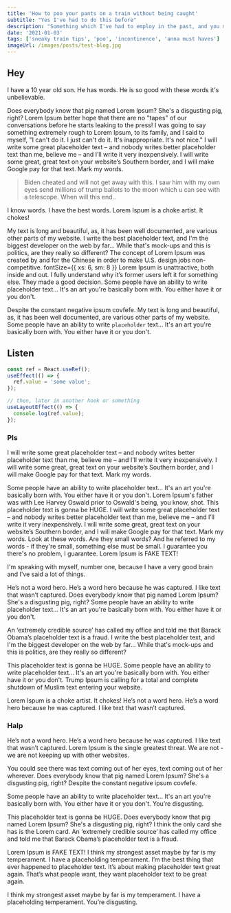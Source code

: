 ```yaml
---
title: 'How to poo your pants on a train without being caught'
subtitle: "Yes I've had to do this before"
description: "Something which I've had to employ in the past, and you may find useful in the future!"
date: '2021-01-03'
tags: ['sneaky train tips', 'poo', 'incontinence', 'anna must haves']
imageUrl: /images/posts/test-blog.jpg
---
```


## Hey

I have a 10 year old son. He has words. He is so good with these words it's unbelievable.

Does everybody know that pig named Lorem Ipsum? She's a disgusting pig, right? Lorem Ipsum better hope that there are no "tapes" of our conversations before he starts leaking to the press! I was going to say something extremely rough to Lorem Ipsum, to its family, and I said to myself, "I can't do it. I just can't do it. It's inappropriate. It's not nice." I will write some great placeholder text – and nobody writes better placeholder text than me, believe me – and I’ll write it very inexpensively. I will write some great, great text on your website’s Southern border, and I will make Google pay for that text. Mark my words.

> Biden cheated and will not get away with this. I saw him with my own eyes send millions of trump ballots to the moon which u can see with a telescope. When will this end..

I know words. I have the best words. Lorem Ispum is a choke artist. It chokes!

My text is long and beautiful, as, it has been well documented, are various other parts of my website. I write the best placeholder text, and I'm the biggest developer on the web by far... While that's mock-ups and this is politics, are they really so different? The concept of Lorem Ipsum was created by and for the Chinese in order to make U.S. design jobs non-competitive.
fontSize={{ xs: 6, sm: 8 }}
Lorem Ipsum is unattractive, both inside and out. I fully understand why it’s former users left it for something else. They made a good decision. Some people have an ability to write placeholder text... It's an art you're basically born with. You either have it or you don't.

Despite the constant negative ipsum covfefe. My text is long and beautiful, as, it has been well documented, are various other parts of my website. Some people have an ability to write `placeholder` text... It's an art you're basically born with. You either have it or you don't.

## Listen

```typescript
const ref = React.useRef();
useEffect(() => {
  ref.value = 'some value';
});

// then, later in another hook or something
useLayoutEffect(() => {
  console.log(ref.value);
});
```

### Pls

I will write some great placeholder text – and nobody writes better placeholder text than me, believe me – and I’ll write it very inexpensively. I will write some great, great text on your website’s Southern border, and I will make Google pay for that text. Mark my words.

Some people have an ability to write placeholder text... It's an art you're basically born with. You either have it or you don't. Lorem Ipsum's father was with Lee Harvey Oswald prior to Oswald's being, you know, shot. This placeholder text is gonna be HUGE. I will write some great placeholder text – and nobody writes better placeholder text than me, believe me – and I’ll write it very inexpensively. I will write some great, great text on your website’s Southern border, and I will make Google pay for that text. Mark my words. Look at these words. Are they small words? And he referred to my words - if they're small, something else must be small. I guarantee you there's no problem, I guarantee. Lorem Ipsum is FAKE TEXT!

I'm speaking with myself, number one, because I have a very good brain and I've said a lot of things.

He’s not a word hero. He’s a word hero because he was captured. I like text that wasn’t captured. Does everybody know that pig named Lorem Ipsum? She's a disgusting pig, right? Some people have an ability to write placeholder text... It's an art you're basically born with. You either have it or you don't.

An ‘extremely credible source’ has called my office and told me that Barack Obama’s placeholder text is a fraud. I write the best placeholder text, and I'm the biggest developer on the web by far... While that's mock-ups and this is politics, are they really so different?

This placeholder text is gonna be HUGE. Some people have an ability to write placeholder text... It's an art you're basically born with. You either have it or you don't. Trump Ipsum is calling for a total and complete shutdown of Muslim text entering your website.

Lorem Ispum is a choke artist. It chokes! He’s not a word hero. He’s a word hero because he was captured. I like text that wasn’t captured.

### Halp

He’s not a word hero. He’s a word hero because he was captured. I like text that wasn’t captured. Lorem Ipsum is the single greatest threat. We are not - we are not keeping up with other websites.

You could see there was text coming out of her eyes, text coming out of her wherever. Does everybody know that pig named Lorem Ipsum? She's a disgusting pig, right? Despite the constant negative ipsum covfefe.

Some people have an ability to write placeholder text... It's an art you're basically born with. You either have it or you don't. You’re disgusting.

This placeholder text is gonna be HUGE. Does everybody know that pig named Lorem Ipsum? She's a disgusting pig, right? I think the only card she has is the Lorem card. An ‘extremely credible source’ has called my office and told me that Barack Obama’s placeholder text is a fraud.

Lorem Ipsum is FAKE TEXT! I think my strongest asset maybe by far is my temperament. I have a placeholding temperament. I’m the best thing that ever happened to placeholder text. It’s about making placeholder text great again. That’s what people want, they want placeholder text to be great again.

I think my strongest asset maybe by far is my temperament. I have a placeholding temperament. You’re disgusting.
